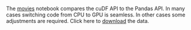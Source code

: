 The [movies](movies.ipynb) notebook compares the cuDF API to the Pandas API. In many cases switching code from CPU to GPU is seamless. In other cases some adjustments are required. Click here to [download](https://bsql.s3.amazonaws.com/data/rapids_intro/movies.csv) the data.